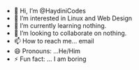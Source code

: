 - 👋 Hi, I’m @HaydiniCodes
- 👀 I’m interested in Linux and Web Design
- 🌱 I’m currently learning nothing.
- 💞️ I’m looking to collaborate on nothing.
- 📫 How to reach me... email
- 😄 Pronouns: ...He/Him
- ⚡ Fun fact: ... I am boring

<!---
HaydiniCodes/HaydiniCodes is a ✨ special ✨ repository because its `README.md` (this file) appears on your GitHub profile.
You can click the Preview link to take a look at your changes.
--->
